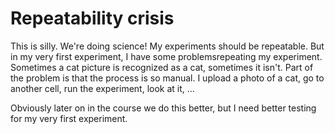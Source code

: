# Repeatability crisis

This is silly. We're doing science! My experiments should be repeatable. But in my very first experiment, I have some problemsrepeating my experiment. Sometimes a cat picture is recognized as a cat, sometimes it isn't. Part of the problem is that the process is so manual. I upload a photo of a cat, go to another cell, run the experiment, look at it, ...

Obviously later on in the course we do this better, but I need better testing for my very first experiment.
